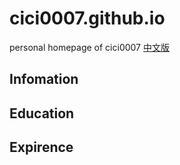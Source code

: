 # cici0007.github.io

personal homepage of cici0007
[中文版](README-CN.MD)

## Infomation


## Education


## Expirence
